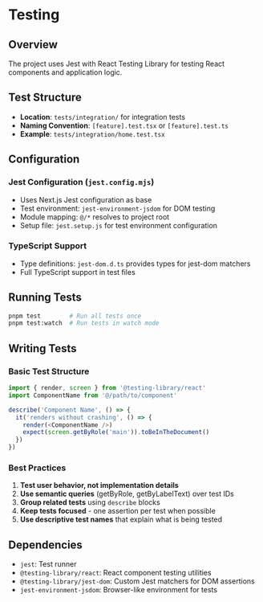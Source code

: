 # Testing

## Overview

The project uses Jest with React Testing Library for testing React components and application logic.

## Test Structure

- **Location**: `tests/integration/` for integration tests
- **Naming Convention**: `[feature].test.tsx` or `[feature].test.ts`
- **Example**: `tests/integration/home.test.tsx`

## Configuration

### Jest Configuration (`jest.config.mjs`)

- Uses Next.js Jest configuration as base
- Test environment: `jest-environment-jsdom` for DOM testing
- Module mapping: `@/*` resolves to project root
- Setup file: `jest.setup.js` for test environment configuration

### TypeScript Support

- Type definitions: `jest-dom.d.ts` provides types for jest-dom matchers
- Full TypeScript support in test files

## Running Tests

```bash
pnpm test        # Run all tests once
pnpm test:watch  # Run tests in watch mode
```

## Writing Tests

### Basic Test Structure

```typescript
import { render, screen } from '@testing-library/react'
import ComponentName from '@/path/to/component'

describe('Component Name', () => {
  it('renders without crashing', () => {
    render(<ComponentName />)
    expect(screen.getByRole('main')).toBeInTheDocument()
  })
})
```

### Best Practices

1. **Test user behavior, not implementation details**
2. **Use semantic queries** (getByRole, getByLabelText) over test IDs
3. **Group related tests** using `describe` blocks
4. **Keep tests focused** - one assertion per test when possible
5. **Use descriptive test names** that explain what is being tested

## Dependencies

- `jest`: Test runner
- `@testing-library/react`: React component testing utilities
- `@testing-library/jest-dom`: Custom Jest matchers for DOM assertions
- `jest-environment-jsdom`: Browser-like environment for tests
